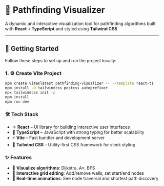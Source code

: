 # 🧭 Pathfinding Visualizer

A dynamic and interactive visualization tool for pathfinding algorithms built with **React + TypeScript** and styled using **Tailwind CSS**.

---

## 🚀 Getting Started

Follow these steps to set up and run the project locally:

### 1. ⚙️ Create Vite Project

```bash
npm create vite@latest pathfinding-visualizer -- --template react-ts
npm install -D tailwindcss postcss autoprefixer
npx tailwindcss init -p
npm install
npm run dev

```

### 🛠 Tech Stack

- ⚛️ **React** – UI library for building interactive user interfaces
- 🧠 **TypeScript** – JavaScript with strong typing for better scalability
- ⚡ **Vite** – Fast bundler and development server
- 🎨 **Tailwind CSS** – Utility-first CSS framework for sleek styling



### ✨ Features

- 🔄 **Visualize algorithms**: Dijkstra, A\*, BFS
- 🧱 **Interactive grid editing**: Add/remove walls, set start/end nodes
- 🎥 **Real-time animations**: See node traversal and shortest path discovery


